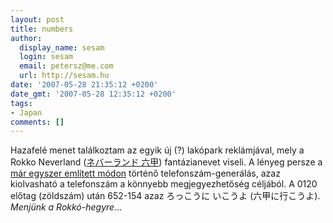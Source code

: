 ```yaml
---
layout: post
title: numbers
author:
  display_name: sesam
  login: sesam
  email: petersz@me.com
  url: http://sesam.hu
date: '2007-05-28 21:35:12 +0200'
date_gmt: '2007-05-28 12:35:12 +0200'
tags:
- Japan
comments: []
---
```


Hazafelé menet találkoztam az egyik új (?) lakópark reklámjával, mely a Rokko Neverland ([ネバーランド 六甲](http://www.es-conjapan.co.jp/kansai/rokko/index.html)) fantázianevet viseli. A lényeg persze a [már egyszer említett módon](http://http://sesam.hu/2005/10/25/szammisztika) történő telefonszám-generálás, azaz kiolvasható a telefonszám a könnyebb megjegyezhetőség céljából. A 0120 előtag (zöldszám) után 652-154 azaz ろっこうに いこうよ (六甲に行こうよ). _Menjünk a Rokkó-hegyre_...
